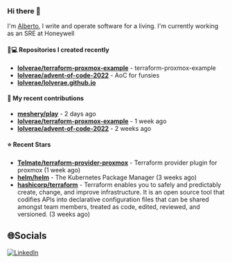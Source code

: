 ### Hi there 👋

I'm [Alberto](https://albertolvera.com), I write and operate software for a living. I'm currently working as an SRE at Honeywell

#### 👨💻 Repositories I created recently
- **[lolverae/terraform-proxmox-example](https://github.com/lolverae/terraform-proxmox-example)** - terraform-proxmox-example
- **[lolverae/advent-of-code-2022](https://github.com/lolverae/advent-of-code-2022)** - AoC for funsies
- **[lolverae/lolverae.github.io](https://github.com/lolverae/lolverae.github.io)**

#### 🚀 My recent contributions
- **[meshery/play](https://github.com/meshery/play)** - 2 days ago
- **[lolverae/terraform-proxmox-example](https://github.com/lolverae/terraform-proxmox-example)** - 1 week ago
- **[lolverae/advent-of-code-2022](https://github.com/lolverae/advent-of-code-2022)** - 2 weeks ago

#### ⭐ Recent Stars
- **[Telmate/terraform-provider-proxmox](https://github.com/Telmate/terraform-provider-proxmox)** - Terraform provider plugin for proxmox (1 week ago)
- **[helm/helm](https://github.com/helm/helm)** - The Kubernetes Package Manager (3 weeks ago)
- **[hashicorp/terraform](https://github.com/hashicorp/terraform)** - Terraform enables you to safely and predictably create, change, and improve infrastructure. It is an open source tool that codifies APIs into declarative configuration files that can be shared amongst team members, treated as code, edited, reviewed, and versioned. (3 weeks ago)

## 🌐Socials
[![LinkedIn](https://img.shields.io/badge/LinkedIn-%230077B5.svg?logo=linkedin&logoColor=white)](https://www.linkedin.com/in/luis-alberto-olvera/)

